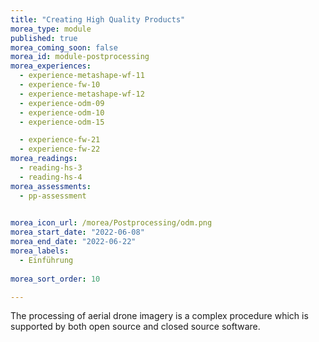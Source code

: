 ```yaml
---
title: "Creating High Quality Products"
morea_type: module
published: true
morea_coming_soon: false
morea_id: module-postprocessing
morea_experiences:
  - experience-metashape-wf-11
  - experience-fw-10  
  - experience-metashape-wf-12   
  - experience-odm-09
  - experience-odm-10
  - experience-odm-15

  - experience-fw-21
  - experience-fw-22
morea_readings:  
  - reading-hs-3
  - reading-hs-4 
morea_assessments:    
  - pp-assessment

  
morea_icon_url: /morea/Postprocessing/odm.png
morea_start_date: "2022-06-08"
morea_end_date: "2022-06-22"
morea_labels: 
  - Einführung
  
morea_sort_order: 10

---
```


 The processing of aerial drone imagery is a complex procedure which is supported by both open source and closed source software.
